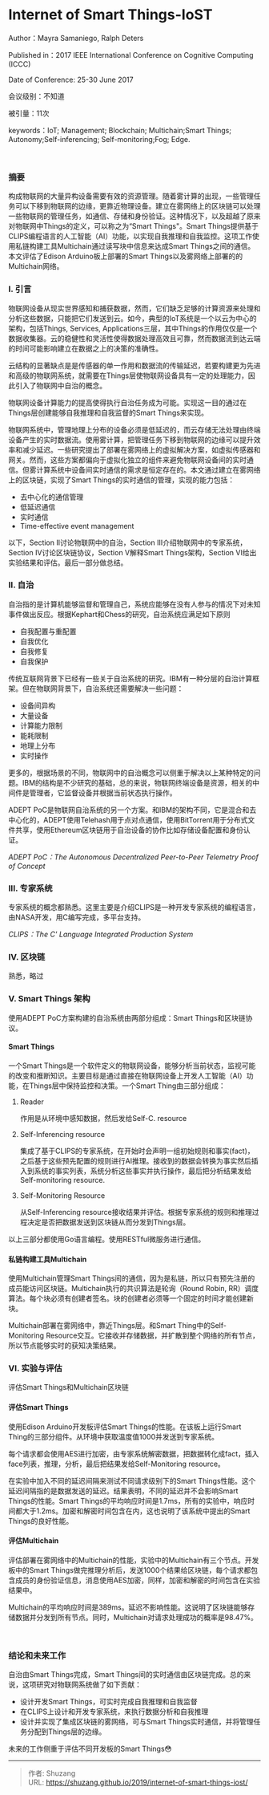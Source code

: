 # Internet of Smart Things-IoST


Author：Mayra Samaniego, Ralph Deters

Published in：2017 IEEE International Conference on Cognitive Computing (ICCC)

Date of Conference: 25-30 June 2017

会议级别：不知道

被引量：11次

keywords：IoT; Management; Blockchain; Multichain;Smart Things; Autonomy;Self-inferencing; Self-monitoring;Fog; Edge.

<br/>

### 摘要

构成物联网的大量异构设备需要有效的资源管理。随着雾计算的出现，一些管理任务可以下移到物联网的边缘，更靠近物理设备。建立在雾网络上的区块链可以处理一些物联网的管理任务，如通信、存储和身份验证。这种情况下，以及超越了原来对物联网中Things的定义，可以称之为“Smart Things"。Smart Things提供基于CLIPS编程语言的人工智能（AI）功能，以实现自我推理和自我监控。这项工作使用私链构建工具Multichain通过读写块中信息来达成Smart Things之间的通信。本文评估了Edison Arduino板上部署的Smart Things以及雾网络上部署的的Multichain网络。

<!--more-->

### I. 引言

物联网设备从现实世界感知和捕获数据，然而，它们缺乏足够的计算资源来处理和分析这些数据，只能把它们发送到云。如今，典型的IoT系统是一个以云为中心的架构，包括Things, Services, Applications三层，其中Things的作用仅仅是一个数据收集器。云的稳健性和灵活性使得数据处理高效且可靠，然而数据流到达云端的时间可能影响建立在数据之上的决策的准确性。

云结构的显著缺点是是传感器的单一作用和数据流的传输延迟，若要构建更为先进和高级的物联网系统，就需要在Things层使物联网设备具有一定的处理能力，因此引入了物联网中自治的概念。

物联网设备计算能力的提高使得执行自治任务成为可能。实现这一目的通过在Things层创建能够自我推理和自我监督的Smart Things来实现。

物联网系统中，管理地理上分布的设备必须是低延迟的，而云存储无法处理由终端设备产生的实时数据流。使用雾计算，把管理任务下移到物联网的边缘可以提升效率和减少延迟。一些研究提出了部署在雾网络上的虚拟解决方案，如虚拟传感器和网关。然而，这些方案都偏向于虚拟化独立的组件来避免物联网设备间的实时通信。但雾计算系统中设备间实时通信的需求是恒定存在的。本文通过建立在雾网络上的区块链，实现了Smart Things的实时通信的管理，实现的能力包括：

- 去中心化的通信管理
- 低延迟通信
- 实时通信
- Time-effective event management

以下，Section II讨论物联网中的自治，Section III介绍物联网中的专家系统，Section IV讨论区块链协议，Section V解释Smart Things架构，Section VI给出实验结果和评估。最后一部分做总结。

### II. 自治

自治指的是计算机能够监督和管理自己，系统应能够在没有人参与的情况下对未知事件做出反应。根据Kephart和Chess的研究，自治系统应满足如下原则

- 自我配置与重配置
- 自我优化
- 自我修复
- 自我保护

传统互联网背景下已经有一些关于自治系统的研究。IBM有一种分层的自治计算框架。但在物联网背景下，自治系统还需要解决一些问题：

- 设备间异构
- 大量设备
- 计算能力限制
- 能耗限制
- 地理上分布
- 实时操作

更多的，根据场景的不同，物联网中的自治概念可以侧重于解决以上某种特定的问题。IBM的结构是不少研究的基础，总的来说，物联网终端设备是资源，相关的中间件是管理者，它监督设备并根据当前状态执行操作。

ADEPT PoC是物联网自治系统的另一个方案。和IBM的架构不同，它是混合和去中心化的，ADEPT使用Telehash用于点对点通信，使用BitTorrent用于分布式文件共享，使用Ethereum区块链用于自治设备的协作比如存储设备配置和身份认证。

*ADEPT PoC：The Autonomous Decentralized Peer-to-Peer Telemetry Proof of Concept*

### III. 专家系统

专家系统的概念都熟悉。这里主要是介绍CLIPS是一种开发专家系统的编程语言，由NASA开发，用C编写完成，多平台支持。

*CLIPS：The C' Language Integrated Production System*

### IV. 区块链

熟悉，略过

### V. Smart Things 架构

使用ADEPT PoC方案构建的自治系统由两部分组成：Smart Things和区块链协议。

#### Smart Things

一个Smart Things是一个软件定义的物联网设备，能够分析当前状态，监视可能的改变和推断知识。主要目标是通过直接在物联网设备上开发人工智能（AI）功能，在Things层中保持监控和决策。一个Smart Thing由三部分组成：

1. Reader

   作用是从环境中感知数据，然后发给Self-C. resource

2. Self-Inferencing resource

   集成了基于CLIPS的专家系统，在开始时会声明一组初始规则和事实(fact)，之后基于这些预先配置的规则进行AI推理。接收到的数据会转换为事实然后插入到系统的事实列表，系统分析这些事实并执行操作，最后把分析结果发给Self-monitoring resource.

3. Self-Monitoring Resource

   从Self-Inferencing resource接收结果并评估。根据专家系统的规则和推理过程决定是否把数据发送到区块链从而分发到Things层。

以上三部分都使用Go语言编程。使用RESTful微服务进行通信。

#### 私链构建工具Multichain

使用Multichain管理Smart Things间的通信，因为是私链，所以只有预先注册的成员能访问区块链。Multichain执行的共识算法是轮询（Round Robin, RR）调度算法。每个块必须有创建者签名。块的创建者必须等一个固定的时间才能创建新块。

Multichain部署在雾网络中，靠近Things层。和Smart Thing中的Self-Monitoring Resource交互。它接收并存储数据，并扩散到整个网络的所有节点，所以节点能够实时的获知决策结果。

### VI. 实验与评估

评估Smart Things和Multichain区块链

#### 评估Smart Things

使用Edison Arduino开发板评估Smart Things的性能。在该板上运行Smart Thing的三部分组件。从环境中获取温度值1000并发送到专家系统。

每个请求都会使用AES进行加密，由专家系统解密数据，把数据转化成fact，插入face列表，推理，分析，最后把结果发给Self-Monitoring resource。

在实验中加入不同的延迟间隔来测试不同请求级别下的Smart Things性能。这个延迟间隔指的是数据发送的延迟。结果表明，不同的延迟并不会影响Smart Things的性能。Smart Things的平均响应时间是1.7ms，所有的实验中，响应时间都大于1.2ms。加密和解密时间包含在内，这也说明了该系统中提出的Smart Things的良好性能。

#### 评估Multichain

评估部署在雾网络中的Multichain的性能，实验中的Multichain有三个节点。开发板中的Smart Things做完推理分析后，发送1000个结果给区块链，每个请求都包含成员的身份验证信息，消息使用AES加密，同样，加密和解密的时间包含在实验结果中。

Multichain的平均响应时间是389ms。延迟不影响性能。这说明了区块链能够存储数据并分发到所有节点。同时，Multichain对请求处理成功的概率是98.47%。

<br/>

### 结论和未来工作

自治由Smart Things完成，Smart Things间的实时通信由区块链完成。总的来说，这项研究对物联网系统做了如下贡献：

- 设计开发Smart Things，可实时完成自我推理和自我监督
- 在CLIPS上设计和开发专家系统，来执行数据分析和自我推理
- 设计并实现了集成区块链的雾网络，可与Smart Things实时通信，并将管理任务分配到Things层的边缘。

未来的工作侧重于评估不同开发板的Smart Things:flushed:


---

> 作者: Shuzang  
> URL: https://shuzang.github.io/2019/internet-of-smart-things-iost/  

